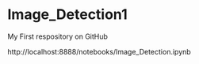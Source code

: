 # Image_Detection1

My First respository on GitHub

http://localhost:8888/notebooks/Image_Detection.ipynb
